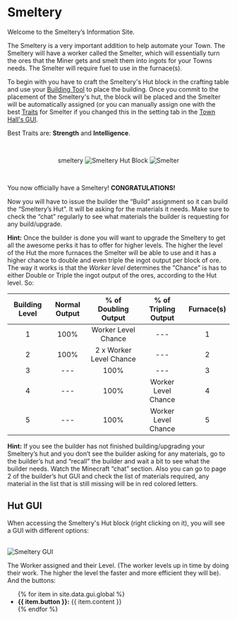 # Smeltery

Welcome to the Smeltery’s Information Site.

The Smeltery is a very important addition to help automate your Town. The Smeltery will have a worker called the Smelter, which will essentially turn the ores that the Miner gets and smelt them into ingots for your Towns needs. The Smelter will require fuel to use in the furnace(s).

To begin with you have to craft the Smeltery's Hut block in the crafting table and use your [Building Tool](../../source/tutorials/building_tool) to place the building. Once you commit to the placement of the Smeltery's hut, the block will be placed and the Smelter will be automatically assigned (or you can manually assign one with the best  [Traits](../../source/tutorials/worker_info) for Smelter if you changed this in the setting tab in the [Town Hall's GUI](../../source/buildings/townhall).

Best Traits are: **Strength** and **Intelligence**.

<br>
<p style="text-align:center;"></recipe>smeltery</recipe>    <img src="../../assets/images/Workers/composter_hut.png" alt="Smeltery Hut Block">    <img src="../../assets/images/Workers/composter.png" alt="Smelter"></p>
<br>

You now officially have a Smeltery! **CONGRATULATIONS!**

Now you will have to issue the builder the “Build” assignment so it can build the “Smeltery’s Hut”. It will be asking for the materials it needs. Make sure to check the “chat” regularly to see what materials the builder is requesting for any build/upgrade.

**Hint:** Once the builder is done you will want to upgrade the Smeltery to get all the awesome perks it has to offer for higher levels. The higher the level of the Hut the more furnaces the Smelter will be able to use and it has a higher chance to double and even triple the ingot output per block of ore. The way it works is that the *Worker level* determines the "Chance" is has to either Double or Triple the ingot output of the ores, according to the Hut level. So:


| Building Level | Normal Output | % of Doubling Output | % of Tripling Output | Furnace(s) |
| :-----: | :-----: | :-----: | :-----: | :-----: |
| 1 | 100% | Worker Level Chance | --- | 1 |
| 2 | 100% | 2 x Worker Level Chance | --- | 2 |
| 3 | --- | 100% | --- | 3 |
| 4 | --- | 100% | Worker Level Chance | 4 |
| 5 | --- | 100% | Worker Level Chance | 5 |


**Hint:** If you see the builder has not finished building/upgrading your Smeltery’s hut and you don’t see the builder asking for any materials, go to the builder’s hut and “recall” the builder and wait a bit to see what the builder needs. Watch the Minecraft “chat” section. Also you can go to page 2 of the builder’s hut GUI and check the list of materials required, any material in the list that is still missing will be in red colored letters.

## Hut GUI

When accessing the Smeltery's Hut block (right clicking on it), you will see a GUI with different options:

<br>
<div class="row">
  <div class="col-sm-12 col-md">
    <img src="../../assets/images/gui/Smeltery_gui.png" class="img-fluid mx-auto" alt="Smeltery GUI">
  </div>
  <div class="col-sm-12 col-md">
    <p>The Worker assigned and their Level. (The worker levels up in time by doing their work. The higher the level the faster and more efficient they will be). And the buttons:</p>
    <ul>
      {% for item in site.data.gui.global %}
        <li><strong>{{ item.button }}:</strong> {{ item.content }}</li>
      {% endfor %}
    </ul>
  </div>
</div>
<br>

